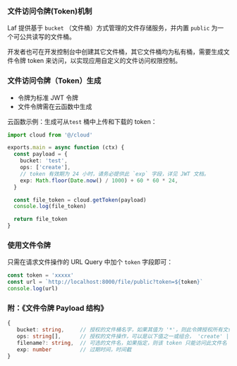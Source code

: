 
### 文件访问令牌(Token)机制

Laf 提供基于 `bucket` （文件桶）方式管理的文件存储服务，并内置 `public` 为一个可公共读写的文件桶。

开发者也可在开发控制台中创建其它文件桶，其它文件桶均为私有桶，需要生成文件令牌 token 来访问，以实现应用自定义的文件访问权限控制。

### 文件访问令牌（Token）生成

- 令牌为标准 JWT 令牌
- 文件令牌需在云函数中生成

云函数示例：生成可从`test` 桶中上传和下载的 token：

```ts
import cloud from '@/cloud'

exports.main = async function (ctx) {
  const payload = {
    bucket: 'test',
    ops: ['create'],
    // token 有效期为 24 小时，请务必提供此 `exp` 字段，详见 JWT 文档。
    exp: Math.floor(Date.now() / 1000) + 60 * 60 * 24, 
  }

  const file_token = cloud.getToken(payload)
  console.log(file_token)

  return file_token
}
```

### 使用文件令牌

只需在请求文件操作的 URL Query 中加个 `token` 字段即可：
```js
const token = 'xxxxx'
const url = `http://localhost:8000/file/public?token=${token}`
console.log(url)
```

### 附：《文件令牌 Payload 结构》

 ```ts
 {
    bucket: string,     // 授权的文件桶名字，如果其值为 '*'，则此令牌授权所有文件桶
    ops: string[],      // 授权的文件操作，可以是以下值之一或组合， 'create' | 'read' | 'delete' | 'list' （暂未支持 delete 和 list）
    filename?: string,  // 可选的文件名，如果指定，则该 token 只能访问此文件名
    exp: number         // 过期时间，时间截
 }
 ```